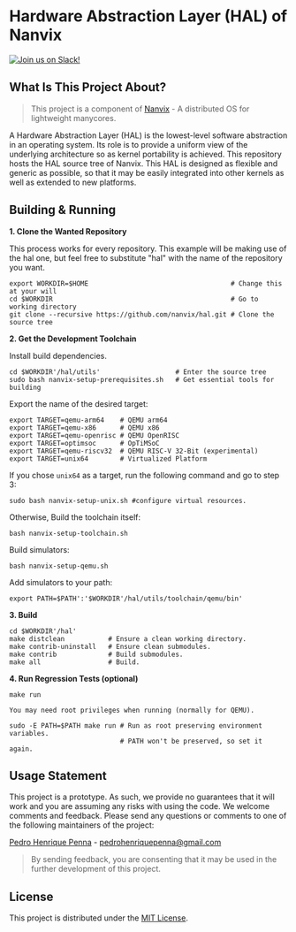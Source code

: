 # Hardware Abstraction Layer (HAL) of Nanvix

[![Join us on Slack!](https://img.shields.io/badge/chat-on%20Slack-e01563.svg)](https://join.slack.com/t/nanvix/shared_invite/zt-1yu30bs28-nsNmw8IwCyh6MBBV~B~X7w)

## What Is This Project About?

> This project is a component of [Nanvix](https://github.com/nanvix) - A distributed OS for lightweight manycores.

A Hardware Abstraction Layer (HAL) is the lowest-level software
abstraction in an operating system. Its role is to provide a uniform
view of the underlying architecture so as kernel portability is
achieved. This repository hosts the HAL source tree of Nanvix.  This HAL
is designed as flexible and generic as possible, so that it may be
easily integrated into other kernels as well as extended to new
platforms.

Building & Running
------------------

**1. Clone the Wanted Repository**

This process works for every repository. This example will be making use of the hal
one, but feel free to substitute "hal" with the name of the repository you want.

```
export WORKDIR=$HOME                                    # Change this at your will
cd $WORKDIR                                             # Go to working directory
git clone --recursive https://github.com/nanvix/hal.git # Clone the source tree
```

**2. Get the Development Toolchain**

Install build dependencies.

```
cd $WORKDIR'/hal/utils'                   # Enter the source tree
sudo bash nanvix-setup-prerequisites.sh   # Get essential tools for building
```

Export the name of the desired target:
```
export TARGET=qemu-arm64    # QEMU arm64
export TARGET=qemu-x86      # QEMU x86
export TARGET=qemu-openrisc # QEMU OpenRISC
export TARGET=optimsoc      # OpTiMSoC
export TARGET=qemu-riscv32  # QEMU RISC-V 32-Bit (experimental)
export TARGET=unix64        # Virtualized Platform
```

If you chose `unix64` as a target, run the following command and go to step 3:

`sudo bash nanvix-setup-unix.sh #configure virtual resources.`

Otherwise, Build the toolchain itself:

```
bash nanvix-setup-toolchain.sh
```

Build simulators:

```
bash nanvix-setup-qemu.sh
```

Add simulators to your path:

```
export PATH=$PATH':'$WORKDIR'/hal/utils/toolchain/qemu/bin'
```

**3. Build**

```
cd $WORKDIR'/hal'
make distclean           # Ensure a clean working directory.
make contrib-uninstall   # Ensure clean submodules.
make contrib             # Build submodules.
make all                 # Build.
```

**4. Run Regression Tests (optional)**

```
make run
```

`You may need root privileges when running (normally for QEMU).`

```
sudo -E PATH=$PATH make run # Run as root preserving environment variables.
                            # PATH won't be preserved, so set it again.
```

## Usage Statement

This project is a prototype. As such, we provide no guarantees that it will work and you are assuming any risks with using the code. We welcome comments and feedback. Please send any questions or comments to one of the following maintainers of the project:

[Pedro Henrique Penna](https://github.com/ppenna) - [pedrohenriquepenna@gmail.com](mailto:pedrohenriquepenna@gmail.com.com)

> By sending feedback, you are consenting that it may be used in the further development of this project.

## License

This project is distributed under the [MIT License](LICENSE.txt).
